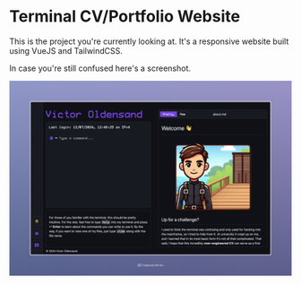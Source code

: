 # Terminal CV/Portfolio Website

This is the project you're currently looking at. It's a responsive website built using VueJS and TailwindCSS.

In case you're still confused here's a screenshot.

![Terminal CV Screenshot](/assets/terminal-cv-screenshot.jpeg)

